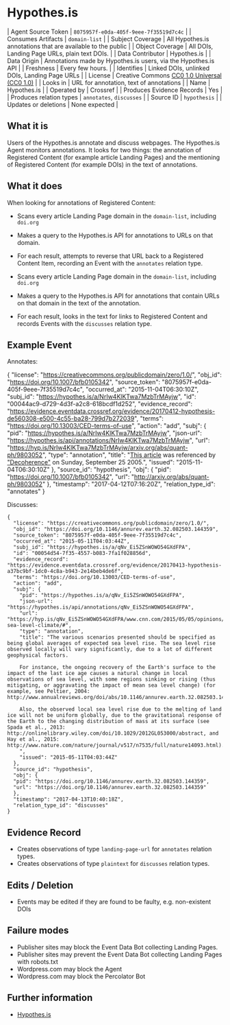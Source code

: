 # Hypothes.is

| Agent Source Token        | `8075957f-e0da-405f-9eee-7f35519d7c4c` |
| Consumes Artifacts        | `domain-list` |
| Subject Coverage          | All Hypothes.is annotations that are available to the public |
| Object Coverage           | All DOIs, Landing Page URLs, plain text DOIs. |
| Data Contributor          | Hypothes.is |
| Data Origin               | Annotations made by Hypothes.is users, via the Hypothes.is API |
| Freshness                 | Every few hours. |
| Identifies                | Linked DOIs, unlinked DOIs, Landing Page URLs |
| License                   | Creative Commons [CC0 1.0 Universal (CC0 1.0)](https://creativecommons.org/publicdomain/zero/1.0/) |
| Looks in                  | URL for annotation, text of annotations |
| Name                      | Hypothes.is |
| Operated by               | Crossref |
| Produces Evidence Records | Yes |
| Produces relation types   | `annotates`, `discusses` |
| Source ID                 | `hypothesis` |
| Updates or deletions      | None expected |

## What it is

Users of the Hypothes.is annotate and discuss webpages. The Hypothes.is Agent monitors annotations. It looks for two things: the annotation of Registered Content (for example article Landing Pages) and the mentioning of Registered Content (for example DOIs) in the text of annotations.

## What it does

When looking for annotations of Registered Content:

 - Scans every article Landing Page domain in the `domain-list`, including `doi.org`
 - Makes a query to the Hypothes.is API for annotations to URLs on that domain.
 - For each result, attempts to reverse that URL back to a Registered Content Item, recording an Event with the `annotates` relation type.

 - Scans every article Landing Page domain in the `domain-list`, including `doi.org`
 - Makes a query to the Hypothes.is API for annotations that contain URLs on that domain in the text of the annotation.
 - For each result, looks in the text for links to Registered Content and records Events with the `discusses` relation type.

## Example Event

Annotates:

  {
    "license": "https://creativecommons.org/publicdomain/zero/1.0/",
    "obj_id": "https://doi.org/10.1007/bfb0105342",
    "source_token": "8075957f-e0da-405f-9eee-7f35519d7c4c",
    "occurred_at": "2015-11-04T06:30:10Z",
    "subj_id": "https://hypothes.is/a/NrIw4KlKTwa7MzbTrMAyjw",
    "id": "00044ac9-d729-4d3f-a2c8-618bcdf1d252",
    "evidence_record": "https://evidence.eventdata.crossref.org/evidence/20170412-hypothesis-de560308-e500-4c55-ba28-799d7b272039",
    "terms": "https://doi.org/10.13003/CED-terms-of-use",
    "action": "add",
    "subj": {
      "pid": "https://hypothes.is/a/NrIw4KlKTwa7MzbTrMAyjw",
      "json-url": "https://hypothes.is/api/annotations/NrIw4KlKTwa7MzbTrMAyjw",
      "url": "https://hyp.is/NrIw4KlKTwa7MzbTrMAyjw/arxiv.org/abs/quant-ph/9803052",
      "type": "annotation",
      "title": "[This article](http://arxiv.org/abs/quant-ph/9803052) was referenced by ["Decoherence"](http://web.mit.edu/redingtn/www/netadv/Xdecoherenc.html) on Sunday, September 25 2005.",
      "issued": "2015-11-04T06:30:10Z"
    },
    "source_id": "hypothesis",
    "obj": {
      "pid": "https://doi.org/10.1007/bfb0105342",
      "url": "http://arxiv.org/abs/quant-ph/9803052"
    },
    "timestamp": "2017-04-12T07:16:20Z",
    "relation_type_id": "annotates"
  }

Discusses:

    {
      "license": "https://creativecommons.org/publicdomain/zero/1.0/",
      "obj_id": "https://doi.org/10.1146/annurev.earth.32.082503.144359",
      "source_token": "8075957f-e0da-405f-9eee-7f35519d7c4c",
      "occurred_at": "2015-05-11T04:03:44Z",
      "subj_id": "https://hypothes.is/a/qNv_Ei5ZSnWOWO54GXdFPA",
      "id": "00054d54-7f35-4557-b083-7fa1f028856d",
      "evidence_record": "https://evidence.eventdata.crossref.org/evidence/20170413-hypothesis-a37bc9bf-1dc0-4c8a-b943-2e14beb4de6f",
      "terms": "https://doi.org/10.13003/CED-terms-of-use",
      "action": "add",
      "subj": {
        "pid": "https://hypothes.is/a/qNv_Ei5ZSnWOWO54GXdFPA",
        "json-url": "https://hypothes.is/api/annotations/qNv_Ei5ZSnWOWO54GXdFPA",
        "url": "https://hyp.is/qNv_Ei5ZSnWOWO54GXdFPA/www.cnn.com/2015/05/05/opinions/sutter-sea-level-climate/#",
        "type": "annotation",
        "title": "The various scenarios presented should be specified as being global averages of expected sea level rise. The sea level rise observed locally will vary significantly, due to a lot of different geophysical factors.

        For instance, the ongoing recovery of the Earth's surface to the impact of the last ice age causes a natural change in local observations of sea level, with some regions sinking or rising (thus mitigating, or aggravating the impact of mean sea level change) (for example, see Peltier, 2004: http://www.annualreviews.org/doi/abs/10.1146/annurev.earth.32.082503.144359).

        Also, the observed local sea level rise due to the melting of land ice will not be uniform globally, due to the gravitational response of the Earth to the changing distribution of mass at its surface (see Spada et al., 2013: http://onlinelibrary.wiley.com/doi/10.1029/2012GL053000/abstract, and Hay et al., 2015: http://www.nature.com/nature/journal/v517/n7535/full/nature14093.html).
        ",
        "issued": "2015-05-11T04:03:44Z"
      },
      "source_id": "hypothesis",
      "obj": {
      "pid": "https://doi.org/10.1146/annurev.earth.32.082503.144359",
      "url": "https://doi.org/10.1146/annurev.earth.32.082503.144359"
      },
      "timestamp": "2017-04-13T10:40:18Z",
      "relation_type_id": "discusses"
    }


## Evidence Record

 - Creates observations of type `landing-page-url` for `annotates` relation types.
 - Creates observations of type `plaintext` for `discusses` relation types.

## Edits / Deletion

 - Events may be edited if they are found to be faulty, e.g. non-existent DOIs

## Failure modes

 - Publisher sites may block the Event Data Bot collecting Landing Pages.
 - Publisher sites may prevent the Event Data Bot collecting Landing Pages with robots.txt
 - Wordpress.com may block the Agent
 - Wordpress.com may block the Percolator Bot

## Further information

 - [Hypothes.is](http://hypothes.is)


